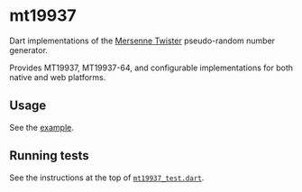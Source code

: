 # mt19937

Dart implementations of the [Mersenne Twister] pseudo-random number generator.

Provides MT19937, MT19937-64, and configurable implementations for both native
and web platforms.

## Usage

See the [example].

## Running tests

See the instructions at the top of [`mt19937_test.dart`].


[Mersenne Twister]: https://en.wikipedia.org/wiki/Mersenne_twister
[example]: https://pub.dev/packages/mt19937/example
[`mt19937_test.dart`]: https://github.com/jamesderlin/dart-mt19937/blob/master/test/mt19937_test.dart
